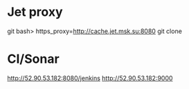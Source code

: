 # Jet proxy
git bash> https_proxy=http://cache.jet.msk.su:8080 git clone <url>

# CI/Sonar
http://52.90.53.182:8080/jenkins
http://52.90.53.182:9000